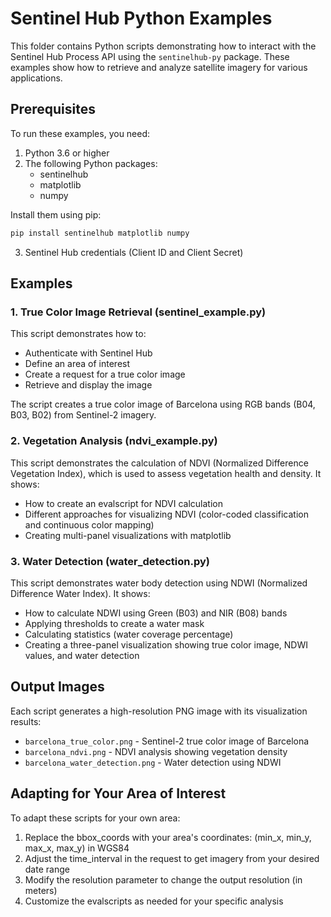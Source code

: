 # Sentinel Hub Python Examples

This folder contains Python scripts demonstrating how to interact with the Sentinel Hub Process API using the `sentinelhub-py` package. These examples show how to retrieve and analyze satellite imagery for various applications.

## Prerequisites

To run these examples, you need:

1. Python 3.6 or higher
2. The following Python packages:
   - sentinelhub
   - matplotlib
   - numpy

Install them using pip:
```bash
pip install sentinelhub matplotlib numpy
```

3. Sentinel Hub credentials (Client ID and Client Secret)

## Examples

### 1. True Color Image Retrieval (sentinel_example.py)

This script demonstrates how to:
- Authenticate with Sentinel Hub
- Define an area of interest
- Create a request for a true color image
- Retrieve and display the image

The script creates a true color image of Barcelona using RGB bands (B04, B03, B02) from Sentinel-2 imagery.

### 2. Vegetation Analysis (ndvi_example.py)

This script demonstrates the calculation of NDVI (Normalized Difference Vegetation Index), which is used to assess vegetation health and density. It shows:
- How to create an evalscript for NDVI calculation
- Different approaches for visualizing NDVI (color-coded classification and continuous color mapping)
- Creating multi-panel visualizations with matplotlib

### 3. Water Detection (water_detection.py)

This script demonstrates water body detection using NDWI (Normalized Difference Water Index). It shows:
- How to calculate NDWI using Green (B03) and NIR (B08) bands
- Applying thresholds to create a water mask
- Calculating statistics (water coverage percentage)
- Creating a three-panel visualization showing true color image, NDWI values, and water detection

## Output Images

Each script generates a high-resolution PNG image with its visualization results:

- `barcelona_true_color.png` - Sentinel-2 true color image of Barcelona
- `barcelona_ndvi.png` - NDVI analysis showing vegetation density
- `barcelona_water_detection.png` - Water detection using NDWI

## Adapting for Your Area of Interest

To adapt these scripts for your own area:

1. Replace the bbox_coords with your area's coordinates: (min_x, min_y, max_x, max_y) in WGS84
2. Adjust the time_interval in the request to get imagery from your desired date range
3. Modify the resolution parameter to change the output resolution (in meters)
4. Customize the evalscripts as needed for your specific analysis 